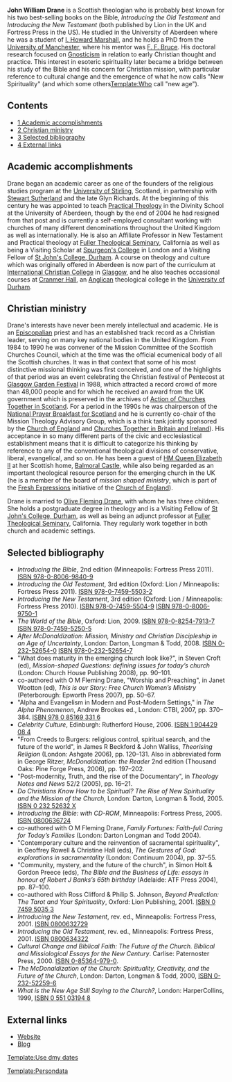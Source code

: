 **John William Drane** is a Scottish theologian who is probably
best known for his two best-selling books on the Bible,
*Introducing the Old Testament* and *Introducing the New Testament*
(both published by Lion in the UK and Fortress Press in the US). He
studied in the University of Aberdeen where he was a student of
[I. Howard Marshall](I._Howard_Marshall "I. Howard Marshall"), and
he holds a PhD from the
[University of Manchester](index.php?title=University_of_Manchester&action=edit&redlink=1 "University of Manchester (page does not exist)"),
where his mentor was [F. F. Bruce](F._F._Bruce "F. F. Bruce"). His
doctoral research focused on [Gnosticism](Gnosticism "Gnosticism")
in relation to early Christian thought and practice. This interest
in esoteric spirituality later became a bridge between his study of
the Bible and his concern for Christian mission, with particular
reference to cultural change and the emergence of what he now calls
"New Spirituality" (and which some
others[Template:Who](http://www.theopedia.com/index.php?title=Template:Who&action=edit&redlink=1 "Template:Who (page does not exist)")
call "new age").

## Contents

-   [1 Academic accomplishments](#Academic_accomplishments)
-   [2 Christian ministry](#Christian_ministry)
-   [3 Selected bibliography](#Selected_bibliography)
-   [4 External links](#External_links)

## Academic accomplishments

Drane began an academic career as one of the founders of the
religious studies program at the
[University of Stirling](index.php?title=University_of_Stirling&action=edit&redlink=1 "University of Stirling (page does not exist)"),
Scotland, in partnership with
[Stewart Sutherland](index.php?title=Stewart_Sutherland&action=edit&redlink=1 "Stewart Sutherland (page does not exist)")
and the late Glyn Richards. At the beginning of this century he was
appointed to teach
[Practical Theology](index.php?title=Practical_Theology&action=edit&redlink=1 "Practical Theology (page does not exist)")
in the Divinity School at the University of Aberdeen, though by the
end of 2004 he had resigned from that post and is currently a
self-employed consultant working with churches of many different
denominations throughout the United Kingdom as well as
internationally. He is also an Affiliate Professor in New Testament
and Practical theology at
[Fuller Theological Seminary](Fuller_Theological_Seminary "Fuller Theological Seminary"),
California as well as being a Visiting Scholar at
[Spurgeon's College](index.php?title=Spurgeon's_College&action=edit&redlink=1 "Spurgeon's College (page does not exist)")
in London and a Visiting Fellow of
[St John's College, Durham](index.php?title=St_John's_College,_Durham&action=edit&redlink=1 "St John's College, Durham (page does not exist)").
A course on theology and culture which was originally offered in
Aberdeen is now part of the curriculum at
[International Christian College](index.php?title=International_Christian_College&action=edit&redlink=1 "International Christian College (page does not exist)")
in
[Glasgow](index.php?title=Glasgow&action=edit&redlink=1 "Glasgow (page does not exist)"),
and he also teaches occasional courses at
[Cranmer Hall](index.php?title=Cranmer_Hall&action=edit&redlink=1 "Cranmer Hall (page does not exist)"),
an [Anglican](Anglican "Anglican") theological college in the
[University of Durham](University_of_Durham "University of Durham").

## Christian ministry

Drane's interests have never been merely intellectual and academic.
He is an [Episcopalian](Episcopalian "Episcopalian") priest and has
an established track record as a Christian leader, serving on many
key national bodies in the United Kingdom. From 1984 to 1990 he was
convener of the Mission Committee of the Scottish Churches Council,
which at the time was the official ecumenical body of all the
Scottish churches. It was in that context that some of his most
distinctive missional thinking was first conceived, and one of the
highlights of that period was an event celebrating the Christian
festival of Pentecost at
[Glasgow Garden Festival](index.php?title=Glasgow_Garden_Festival&action=edit&redlink=1 "Glasgow Garden Festival (page does not exist)")
in 1988, which attracted a record crowd of more than 48,000 people
and for which he received an award from the UK government which is
preserved in the archives of
[Action of Churches Together in Scotland](index.php?title=Action_of_Churches_Together_in_Scotland&action=edit&redlink=1 "Action of Churches Together in Scotland (page does not exist)").
For a period in the 1990s he was chairperson of the
[National Prayer Breakfast for Scotland](index.php?title=National_Prayer_Breakfast_for_Scotland&action=edit&redlink=1 "National Prayer Breakfast for Scotland (page does not exist)")
and he is currently co-chair of the Mission Theology Advisory
Group, which is a think tank jointly sponsored by the
[Church of England](Church_of_England "Church of England") and
[Churches Together in Britain and Ireland](index.php?title=Churches_Together_in_Britain_and_Ireland&action=edit&redlink=1 "Churches Together in Britain and Ireland (page does not exist)")).
His acceptance in so many different parts of the civic and
ecclesiastical establishment means that it is difficult to
categorize his thinking by reference to any of the conventional
theological divisions of conservative, liberal, evangelical, and so
on. He has been a guest of
[HM Queen Elizabeth II](index.php?title=HM_Queen_Elizabeth_II&action=edit&redlink=1 "HM Queen Elizabeth II (page does not exist)")
at her Scottish home,
[Balmoral Castle](index.php?title=Balmoral_Castle&action=edit&redlink=1 "Balmoral Castle (page does not exist)"),
while also being regarded as an important theological resource
person for the emerging church in the UK (he is a member of the
board of *mission shaped ministry*, which is part of the
[Fresh Expressions](index.php?title=Fresh_Expressions&action=edit&redlink=1 "Fresh Expressions (page does not exist)")
initiative of the
[Church of England](Church_of_England "Church of England")).

Drane is married to
[Olive Fleming Drane](Olive_Fleming_Drane "Olive Fleming Drane"),
with whom he has three children. She holds a postgraduate degree in
theology and is a Visiting Fellow of
[St John's College, Durham](index.php?title=St_John's_College,_Durham&action=edit&redlink=1 "St John's College, Durham (page does not exist)"),
as well as being an adjunct professor at
[Fuller Theological Seminary](Fuller_Theological_Seminary "Fuller Theological Seminary"),
California. They regularly work together in both church and
academic settings.

## Selected bibliography

-   *Introducing the Bible*, 2nd edition (Minneapolis: Fortress
    Press 2011).
    [ISBN 978-0-8006-9840-9](http://www.theopedia.com/Special:BookSources/9780800698409)
-   *Introducing the Old Testament*, 3rd edition (Oxford: Lion /
    Minneapolis: Fortress Press 2011).
    [ISBN 978-0-7459-5503-2](http://www.theopedia.com/Special:BookSources/9780745955032)
-   *Introducing the New Testament*, 3rd edition (Oxford: Lion /
    Minneapolis: Fortress Press 2010).
    [ISBN 978-0-7459-5504-9](http://www.theopedia.com/Special:BookSources/9780745955049)
    [ISBN 978-0-8006-9750-1](http://www.theopedia.com/Special:BookSources/9780800697501)
-   *The World of the Bible*, Oxford: Lion, 2009.
    [ISBN 978-0-8254-7913-7](http://www.theopedia.com/Special:BookSources/9780825479137)
    [ISBN 978-0-7459-5250-5](http://www.theopedia.com/Special:BookSources/9780745952505)
-   *After McDonaldization: Mission, Ministry and Christian Discipleship in an Age of Uncertainty*,
    London: Darton, Longman & Todd, 2008.
    [ISBN 0-232-52654-0](http://www.theopedia.com/Special:BookSources/0232526540)
    [ISBN 978-0-232-52654-7](http://www.theopedia.com/Special:BookSources/9780232526547)
-   "What does maturity in the emerging church look like?", in
    Steven Croft (ed),
    *Mission-shaped Questions: defining issues for today’s church*
    (London: Church House Publishing 2008), pp. 90–101.
-   co-authored with O M Fleming Drane, "Worship and Preaching", in
    Janet Wootton (ed),
    *This is our Story: Free Church Women’s Ministry* (Peterborough:
    Epworth Press 2007), pp. 50–67.
-   "Alpha and Evangelism in Modern and Post-Modern Settings," in
    *The Alpha Phenomenon*, Andrew Brookes ed., London: CTBI, 2007,
    pp. 370–384.
    [ISBN 978 0 85169 331 6](http://www.theopedia.com/Special:BookSources/9780851693316)
-   *Celebrity Culture*, Edinburgh: Rutherford House, 2006.
    [ISBN 1 904429 08 4](http://www.theopedia.com/Special:BookSources/1904429084)
-   "From Creeds to Burgers: religious control, spiritual search,
    and the future of the world", in James R Beckford & John Walliss,
    *Theorising Religion* (London: Ashgate 2006), pp. 120–131. Also in
    abbreviated form in George Ritzer, *McDonaldization: the Reader*
    2nd edition (Thousand Oaks: Pine Forge Press, 2006), pp. 197–202.
-   "Post-modernity, Truth, and the rise of the Documentary", in
    *Theology Notes and News* 52/2 (2005), pp. 16–21.
-   *Do Christians Know How to be Spiritual? The Rise of New Spirituality and the Mission of the Church*,
    London: Darton, Longman & Todd, 2005.
    [ISBN 0 232 52632 X](http://www.theopedia.com/Special:BookSources/023252632X)
-   *Introducing the Bible: with CD-ROM*, Minneapolis: Fortress
    Press, 2005.
    [ISBN 0800636724](http://www.theopedia.com/Special:BookSources/0800636724)
-   co-authored with O M Fleming Drane,
    *Family Fortunes: Faith-full Caring for Today’s Families* (London:
    Darton Longman and Todd 2004).
-   "Contemporary culture and the reinvention of sacramental
    spirituality", in Geoffrey Rowell & Christine Hall (eds),
    *The Gestures of God: explorations in sacramentality* (London:
    Continuum 2004), pp. 37–55.
-   "Community, mystery, and the future of the church", in Simon
    Holt & Gordon Preece (eds),
    *The Bible and the Business of Life: essays in honour of Robert J Banks’s 65th birthday*
    (Adelaide: ATF Press 2004), pp. 87–100.
-   co-authored with Ross Clifford & Philip S. Johnson,
    *Beyond Prediction: The Tarot and Your Spirituality*, Oxford: Lion
    Publishing, 2001.
    [ISBN 0 7459 5035 3](http://www.theopedia.com/Special:BookSources/0745950353)
-   *Introducing the New Testament*, rev. ed., Minneapolis:
    Fortress Press, 2001.
    [ISBN 0800632729](http://www.theopedia.com/Special:BookSources/0800632729)
-   *Introducing the Old Testament*, rev. ed., Minneapolis:
    Fortress Press, 2001.
    [ISBN 0800634322](http://www.theopedia.com/Special:BookSources/0800634322)
-   *Cultural Change and Biblical Faith: The Future of the Church. Biblical and Missiological Essays for the New Century*.
    Carlise: Paternoster Press, 2000.
    [ISBN 0-85364-979-0](http://www.theopedia.com/Special:BookSources/0853649790).
-   *The McDonaldization of the Church: Spirituality, Creativity, and the Future of the Church*,
    London: Darton, Longman & Todd, 2000,
    [ISBN 0-232-52259-6](http://www.theopedia.com/Special:BookSources/0232522596)
-   *What is the New Age Still Saying to the Church?*, London:
    HarperCollins, 1999,
    [ISBN 0 551 03194 8](http://www.theopedia.com/Special:BookSources/0551031948)

## External links

-   [Website](http://www.johndrane.com)
-   [Blog](http://2churchmice.wordpress.com)

[Template:Use dmy dates](http://www.theopedia.com/index.php?title=Template:Use_dmy_dates&action=edit&redlink=1 "Template:Use dmy dates (page does not exist)")

[Template:Persondata](http://www.theopedia.com/index.php?title=Template:Persondata&action=edit&redlink=1 "Template:Persondata (page does not exist)")




